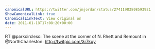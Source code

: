 ```yaml
---
canonicalURL: https://twitter.com/jmjordan/status/27411983808593921
ShowCanonicalLink: true
CanonicalLinkText: View original on
date: 2011-01-18T17:08:20+00:00
---
```

RT @parkcirclesc: The scene at the corner of N. Rhett and Remount in @NorthCharleston:  http://twitpic.com/3r7kuy